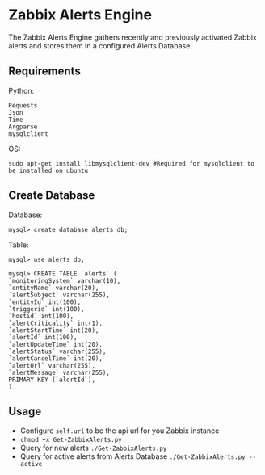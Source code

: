# Zabbix Alerts Engine

The Zabbix Alerts Engine gathers recently and previously activated Zabbix alerts and stores them in a configured Alerts Database.

## Requirements

Python:

```
Requests
Json
Time
Argparse
mysqlclient
```

OS:

```
sudo apt-get install libmysqlclient-dev #Required for mysqlclient to be installed on ubuntu
```


## Create Database
Database:

```
mysql> create database alerts_db;
```

Table:

```
mysql> use alerts_db;

mysql> CREATE TABLE `alerts` (
`monitoringSystem` varchar(10),
`entityName` varchar(20),
`alertSubject` varchar(255),
`entityId` int(100),
`triggerid` int(100),
`hostid` int(100),
`alertCriticality` int(1),
`alertStartTime` int(20),
`alertId` int(100),
`alertUpdateTime` int(20),
`alertStatus` varchar(255),
`alertCancelTime` int(20),
`alertUrl` varchar(255),
`alertMessage` varchar(255),
PRIMARY KEY (`alertId`),
)
```

## Usage

* Configure `self.url` to be the api url for you Zabbix instance
* `chmod +x Get-ZabbixAlerts.py`
* Query for new alerts `./Get-ZabbixAlerts.py`
* Query for active alerts from Alerts Database `./Get-ZabbixAlerts.py --active`
